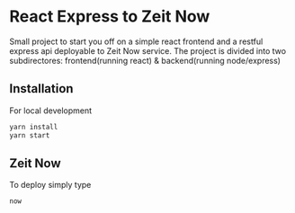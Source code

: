 # React Express to Zeit Now

Small project to start you off on a simple react frontend and a restful express api deployable to Zeit Now service. The project is divided into two subdirectores: frontend(running react) & backend(running node/express)

## Installation

For local development

```bash
yarn install
yarn start

```

## Zeit Now

To deploy simply type

```bash
now
```


